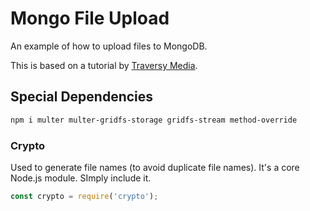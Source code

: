 # Mongo File Upload

An example of how to upload files to MongoDB.

This is based on a tutorial by [Traversy Media](https://www.youtube.com/watch?v=3f5Q9wDePzY).

## Special Dependencies

``` bash
npm i multer multer-gridfs-storage gridfs-stream method-override
```

### Crypto

Used to generate file names (to avoid duplicate file names). It's a core Node.js module. SImply include it.

``` js
const crypto = require('crypto');
```